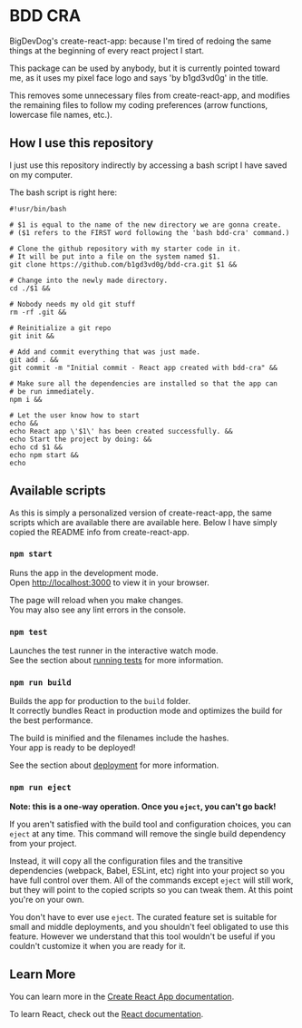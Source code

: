 # BDD CRA

BigDevDog's create-react-app: because I'm tired of redoing the same things at the beginning of every react project I start.

This package can be used by anybody, but it is currently pointed toward me, as it uses my pixel face logo and says 'by b1gd3vd0g' in the title.

This removes some unnecessary files from create-react-app, and modifies the remaining files to follow my coding preferences (arrow functions, lowercase file names, etc.).

## How I use this repository

I just use this repository indirectly by accessing a bash script I have saved on my computer.

The bash script is right here:

```
#!usr/bin/bash

# $1 is equal to the name of the new directory we are gonna create.
# ($1 refers to the FIRST word following the 'bash bdd-cra' command.)

# Clone the github repository with my starter code in it.
# It will be put into a file on the system named $1.
git clone https://github.com/b1gd3vd0g/bdd-cra.git $1 &&

# Change into the newly made directory.
cd ./$1 &&

# Nobody needs my old git stuff
rm -rf .git &&

# Reinitialize a git repo
git init &&

# Add and commit everything that was just made.
git add . &&
git commit -m "Initial commit - React app created with bdd-cra" &&

# Make sure all the dependencies are installed so that the app can
# be run immediately.
npm i &&

# Let the user know how to start
echo &&
echo React app \'$1\' has been created successfully. &&
echo Start the project by doing: &&
echo cd $1 &&
echo npm start &&
echo
```

## Available scripts

As this is simply a personalized version of create-react-app,
the same scripts which are available there are available here. Below I have
simply copied the README info from create-react-app.

### `npm start`

Runs the app in the development mode.\
Open [http://localhost:3000](http://localhost:3000) to view it in your browser.

The page will reload when you make changes.\
You may also see any lint errors in the console.

### `npm test`

Launches the test runner in the interactive watch mode.\
See the section about [running tests](https://facebook.github.io/create-react-app/docs/running-tests) for more information.

### `npm run build`

Builds the app for production to the `build` folder.\
It correctly bundles React in production mode and optimizes the build for the best performance.

The build is minified and the filenames include the hashes.\
Your app is ready to be deployed!

See the section about [deployment](https://facebook.github.io/create-react-app/docs/deployment) for more information.

### `npm run eject`

**Note: this is a one-way operation. Once you `eject`, you can't go back!**

If you aren't satisfied with the build tool and configuration choices, you can `eject` at any time. This command will remove the single build dependency from your project.

Instead, it will copy all the configuration files and the transitive dependencies (webpack, Babel, ESLint, etc) right into your project so you have full control over them. All of the commands except `eject` will still work, but they will point to the copied scripts so you can tweak them. At this point you're on your own.

You don't have to ever use `eject`. The curated feature set is suitable for small and middle deployments, and you shouldn't feel obligated to use this feature. However we understand that this tool wouldn't be useful if you couldn't customize it when you are ready for it.

## Learn More

You can learn more in the [Create React App documentation](https://facebook.github.io/create-react-app/docs/getting-started).

To learn React, check out the [React documentation](https://reactjs.org/).
